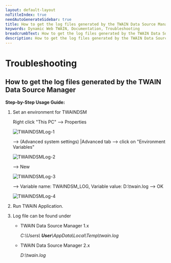 ```yaml
---
layout: default-layout
noTitleIndex: true
needAutoGenerateSidebar: true
title: How to get the log files generated by the TWAIN Data Source Manager
keywords: Dynamic Web TWAIN, Documentation, Troubleshooting
breadcrumbText: How to get the log files generated by the TWAIN Data Source Manager
description: How to get the log files generated by the TWAIN Data Source Manager
---
```


# Troubleshooting

## How to get the log files generated by the TWAIN Data Source Manager

**Step-by-Step Usage Guide:**

1. Set an environment for TWAINDSM

    Right click "This PC" --> Properties 
    
    ![TWAINDSMLog-1]({{site.assets}}imgs/TWAINDSMLog-1.png)

    --> (Advanced system settings) |Advanced tab --> click on "Environment Variables"
    
    ![TWAINDSMLog-2]({{site.assets}}imgs/TWAINDSMLog-2.png)
    
    --> New

    ![TWAINDSMLog-3]({{site.assets}}imgs/TWAINDSMLog-3.png)

    --> Variable name: TWAINDSM_LOG, Variable value: D:\twain.log --> OK

    ![TWAINDSMLog-4]({{site.assets}}imgs/TWAINDSMLog-4.png)

2. Run TWAIN Application.

3. Log file can be found under

    - TWAIN Data Source Manager 1.x 

        *C:\Users\ __User__\AppData\Local\Temp\twain.log*
    - TWAIN Data Source Manager 2.x 

        *D:\twain.log*

